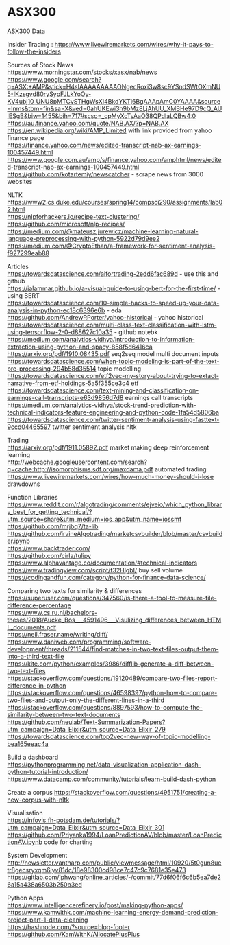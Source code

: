 # ASX300  
ASX300 Data  

Insider Trading : https://www.livewiremarkets.com/wires/why-it-pays-to-follow-the-insiders  

Sources of Stock News   
https://www.morningstar.com/stocks/xasx/nab/news  
https://www.google.com/search?q=ASX:+AMP&stick=H4sIAAAAAAAAAONgecRoxi3w8sc9YSndSWtOXmNU5-IKzsgvd80rySypFJLkYoOy-KV4ubj10_UNU8pMTCvSTHgWsXI4BkdYKTj6BgAAApAmC0YAAAA&source=lnms&tbm=fin&sa=X&ved=0ahUKEwi3h9bMz8LjAhUU_XMBHe97D9cQ_AUIESgB&biw=1455&bih=717#scso=_cpMyXcTyAaO38QPdlaLQBw4:0  
https://au.finance.yahoo.com/quote/NAB.AX/?p=NAB.AX  
https://en.wikipedia.org/wiki/AMP_Limited with link provided from yahoo finance page  
https://finance.yahoo.com/news/edited-transcript-nab-ax-earnings-100457449.html
https://www.google.com.au/amp/s/finance.yahoo.com/amphtml/news/edited-transcript-nab-ax-earnings-100457449.html  
https://github.com/kotartemiy/newscatcher - scrape news from 3000 websites  

NLTK  
https://www2.cs.duke.edu/courses/spring14/compsci290/assignments/lab02.html  
https://nlpforhackers.io/recipe-text-clustering/  
https://github.com/microsoft/nlp-recipes/  
https://medium.com/@mateusz.jurewicz/machine-learning-natural-language-preprocessing-with-python-5922d79d9ee2  
https://medium.com/@CryptoEthan/a-framework-for-sentiment-analysis-f927299eab88  

Articles  
https://towardsdatascience.com/aifortrading-2edd6fac689d - use this and github  
https://jalammar.github.io/a-visual-guide-to-using-bert-for-the-first-time/  - using BERT  
https://towardsdatascience.com/10-simple-hacks-to-speed-up-your-data-analysis-in-python-ec18c6396e6b  - eda  
https://github.com/AndrewRPorter/yahoo-historical - yahoo historical  
https://towardsdatascience.com/multi-class-text-classification-with-lstm-using-tensorflow-2-0-d88627c10a35 - github notebk  
https://medium.com/analytics-vidhya/introduction-to-information-extraction-using-python-and-spacy-858f5d6416ca  
https://arxiv.org/pdf/1910.08435.pdf seq2seq model multi document inputs  
https://towardsdatascience.com/when-topic-modeling-is-part-of-the-text-pre-processing-294b58d35514  topic modelling  
https://towardsdatascience.com/etf2vec-my-story-about-trying-to-extact-narrative-from-etf-holdings-5a5f355ce3c4  etf  
https://towardsdatascience.com/text-mining-and-classification-on-earnings-call-transcripts-e63d9856d7d8 earnings call transcripts  
https://medium.com/analytics-vidhya/stock-trend-prediction-with-technical-indicators-feature-engineering-and-python-code-1fa54d5806ba  
https://towardsdatascience.com/twitter-sentiment-analysis-using-fasttext-9ccd04465597 twitter sentiment analysis nltk  

Trading  
https://arxiv.org/pdf/1911.05892.pdf market making deep reinforcement learning  
http://webcache.googleusercontent.com/search?q=cache:http://isomorphisms.sdf.org/maxdama.pdf  automated trading  
https://www.livewiremarkets.com/wires/how-much-money-should-i-lose drawdowns  


Function Libraries
https://www.reddit.com/r/algotrading/comments/ejveio/which_python_library_best_for_getting_technical/?utm_source=share&utm_medium=ios_app&utm_name=iossmf  
https://github.com/mrjbq7/ta-lib  
https://github.com/irvineAlgotrading/marketcsvbuilder/blob/master/csvbuilder.ipynb  
https://www.backtrader.com/  
https://github.com/cirla/tulipy  
https://www.alphavantage.co/documentation/#technical-indicators  
https://www.tradingview.com/script/f32HlgbI/  buy sell volume  
https://codingandfun.com/category/python-for-finance-data-science/  

Comparing two texts for similarity & differences  
https://superuser.com/questions/347560/is-there-a-tool-to-measure-file-difference-percentage  
https://www.cs.ru.nl/bachelors-theses/2018/Aucke_Bos___4591496___Visulizing_differences_between_HTML_documents.pdf  
https://neil.fraser.name/writing/diff/  
https://www.daniweb.com/programming/software-development/threads/211544/find-matches-in-two-text-files-output-them-into-a-third-text-file  
https://kite.com/python/examples/3986/difflib-generate-a-diff-between-two-text-files  
https://stackoverflow.com/questions/19120489/compare-two-files-report-difference-in-python  
https://stackoverflow.com/questions/46598397/python-how-to-compare-two-files-and-output-only-the-different-lines-in-a-third  
https://stackoverflow.com/questions/8897593/how-to-compute-the-similarity-between-two-text-documents  
https://github.com/neulab/Text-Summarization-Papers?utm_campaign=Data_Elixir&utm_source=Data_Elixir_279  
https://towardsdatascience.com/top2vec-new-way-of-topic-modelling-bea165eeac4a  

Build a dashboard  
https://pythonprogramming.net/data-visualization-application-dash-python-tutorial-introduction/  
https://www.datacamp.com/community/tutorials/learn-build-dash-python  

Create a corpus
https://stackoverflow.com/questions/4951751/creating-a-new-corpus-with-nltk  

Visualisation  
https://infovis.fh-potsdam.de/tutorials/?utm_campaign=Data_Elixir&utm_source=Data_Elixir_301  
https://github.com/Priyanka1994/LoanPredictionAV/blob/master/LoanPredictionAV.ipynb  code for charting  

System Development  
http://newsletter.vantharp.com/public/viewmessage/html/10920/5t0gun8uetr8gecsryxqm6iyv81dc/18e98300cd98ce7c47c9c7681e35e473  
https://gitlab.com/jphwang/online_articles/-/commit/77d6f06f6c6b5ea7de26a15a438a6503b250b3ed  

Python Apps  
https://www.intelligencerefinery.io/post/making-python-apps/  
https://www.kamwithk.com/machine-learning-energy-demand-prediction-project-part-1-data-cleaning  
https://hashnode.com/?source=blog-footer  
https://github.com/KamWithK/AllocatePlusPlus  



